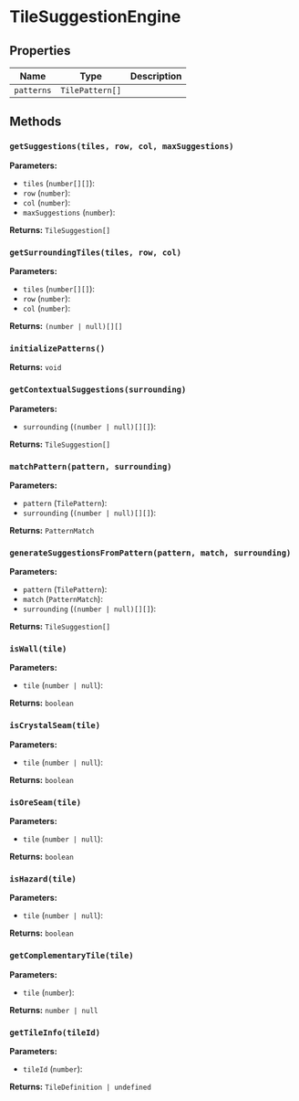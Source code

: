 # TileSuggestionEngine

## Properties

| Name | Type | Description |
|------|------|-------------|
| `patterns` | `TilePattern[]` |  |

## Methods

### `getSuggestions(tiles, row, col, maxSuggestions)`

**Parameters:**

- `tiles` (`number[][]`): 
- `row` (`number`): 
- `col` (`number`): 
- `maxSuggestions` (`number`): 

**Returns:** `TileSuggestion[]`

### `getSurroundingTiles(tiles, row, col)`

**Parameters:**

- `tiles` (`number[][]`): 
- `row` (`number`): 
- `col` (`number`): 

**Returns:** `(number | null)[][]`

### `initializePatterns()`

**Returns:** `void`

### `getContextualSuggestions(surrounding)`

**Parameters:**

- `surrounding` (`(number | null)[][]`): 

**Returns:** `TileSuggestion[]`

### `matchPattern(pattern, surrounding)`

**Parameters:**

- `pattern` (`TilePattern`): 
- `surrounding` (`(number | null)[][]`): 

**Returns:** `PatternMatch`

### `generateSuggestionsFromPattern(pattern, match, surrounding)`

**Parameters:**

- `pattern` (`TilePattern`): 
- `match` (`PatternMatch`): 
- `surrounding` (`(number | null)[][]`): 

**Returns:** `TileSuggestion[]`

### `isWall(tile)`

**Parameters:**

- `tile` (`number | null`): 

**Returns:** `boolean`

### `isCrystalSeam(tile)`

**Parameters:**

- `tile` (`number | null`): 

**Returns:** `boolean`

### `isOreSeam(tile)`

**Parameters:**

- `tile` (`number | null`): 

**Returns:** `boolean`

### `isHazard(tile)`

**Parameters:**

- `tile` (`number | null`): 

**Returns:** `boolean`

### `getComplementaryTile(tile)`

**Parameters:**

- `tile` (`number`): 

**Returns:** `number | null`

### `getTileInfo(tileId)`

**Parameters:**

- `tileId` (`number`): 

**Returns:** `TileDefinition | undefined`

